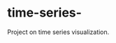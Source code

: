 # time-series-
Project on time series visualization.
<html>
<head>
        <title> Project on Time Series Visualization </title>
</head>

<body>
<script language="javascrpt"  type="text/javascrpt">




</script>
</body>
